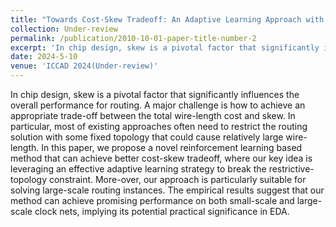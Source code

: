 ```yaml
---
title: "Towards Cost-Skew Tradeoff: An Adaptive Learning Approach with Non-Restrictive Topology"
collection: Under-review
permalink: /publication/2010-10-01-paper-title-number-2
excerpt: 'In chip design, skew is a pivotal factor that significantly influences the overall performance for routing. A major challenge is how to achieve an appropriate trade-off between the total wire-length cost and skew...'
date: 2024-5-10
venue: 'ICCAD 2024(Under-review)'
---
```


In chip design, skew is a pivotal factor that significantly influences
the overall performance for routing. A major challenge is how to
achieve an appropriate trade-off between the total wire-length cost
and skew. In particular, most of existing approaches often need to
restrict the routing solution with some fixed topology that could
cause relatively large wire-length. In this paper, we propose a novel
reinforcement learning based method that can achieve better cost-skew tradeoff, where our key idea is leveraging an effective adaptive
learning strategy to break the restrictive-topology constraint. More-over, our approach is particularly suitable for solving large-scale
routing instances. The empirical results suggest that our method
can achieve promising performance on both small-scale and large-scale clock nets, implying its potential practical significance in
EDA.
